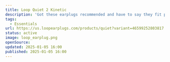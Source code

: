 ```yaml
---
title: Loop Quiet 2 Kinetic
description: 'Got these earplugs recommended and have to say they fit perfectly, they dont fall out. I also love the little case so I can just throw them in my backback.'
tags:
  - Essentials
url: https://us.loopearplugs.com/products/quiet?variant=46599252803817
status: active
image: loop_earplug.png
openSource:
updated: 2025-01-05 16:00
published: 2025-01-05 16:00
---
```

